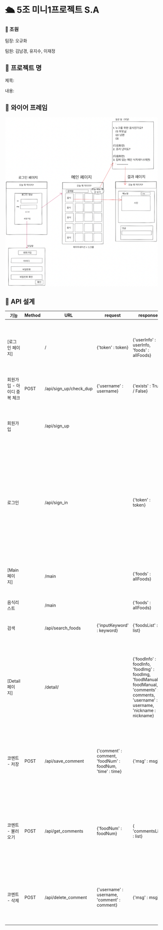 # 🛳 5조 미니1프로젝트 S.A

### 👥 조원

팀장: 오규화

팀원: 김남경, 유지수, 이재정



## 🎯 프로젝트 명

제목: 

내용: 



## 📑 와이어 프레임

![와이어프레임](./static/imgs/와이어프레임.png)





## 👀 API 설계

| 기능                        | Method | URL                    | request                                                      | response                                                     | 간략 설명                                                    |
| --------------------------- | ------ | ---------------------- | ------------------------------------------------------------ | ------------------------------------------------------------ | ------------------------------------------------------------ |
| [로그인 페이지]             |        | /                      | {'token' : token}                                            | {'userInfo' : userInfo,<br />'foods' : allFoods}             | - token이 존재할 경우 main 페이지로 이동 <br />- token이 없을 경우 로그인 페이지 노출 |
| 회원가입 - 아이디 중복 체크 | POST   | /api/sign_up/check_dup | {'username' : username}                                      | {'exists' : True / False}                                    | - username 중복 확인                                         |
| 회원가입                    |        | /api/sign_up           |                                                              |                                                              | - user가 입력한 username /pw를 받고 pw를 암호화 한 후 DB에 저장 |
| 로그인                      |        | /api/sign_in           |                                                              | {'token' : token}                                            | - user가 입력한 username / pw를 DB에서 확인 후, 일치하면 로그인 완료! 서버에서는 토큰을 발급하고, 클라이언트는 발급된 토큰을 쿠키에 저장 후 메인으로 이동 |
| [Main 페이지]               |        | /main                  |                                                              | {'foods' : allFoods}                                         | - DB에 있는 음식들을 노출하고,  검색 기능을 제공하는 페이지  |
| 음식리스트                  |        | /main                  |                                                              | {'foods' : allFoods}                                         | 음식들을 노출한다.                                           |
| 검색                        |        | /api/search_foods      | {'inputKeyword' : keyword}                                   | {'foodsList' : list}                                         | 검색한 키워드에 맞는 음식 결과를 노출한다.                   |
| [Detail 페이지]             |        | /detail/<keyword>      |                                                              | {'foodInfo' : foodInfo, <br />'foodImg' : foodImg, <br />'foodManual' : foodManual, <br />'comments' : comments, <br />'username' : username, <br />'nickname : nickname} | - main페이지에서 음식 Num을 받아서 이동. <br />- 음식의 상세 정보를 보여주고, 음식에 대한 코멘트를 작성/ 확인할 수 있는 페이지 |
| 코멘트 - 저장               | POST   | /api/save_comment      | {'comment' : comment,<br /> 'foodNum' : foodNum,<br /> 'time' : time} | {'msg' : msg}                                                | - user가 입력한 comment와 함께 해당 food의 num, 입력한 시간을 받아서 DB에 저장한다. |
| 코멘트 - 불러오기           | POST   | /api/get_comments      | {'foodNum' : foodNum}                                        | { 'commentsList' : list}                                     | - Detail 페이지 내의 댓글 기능이므로,  해당하는 음식의 Number을 요청받고 DB에서 해당 음식에 대한 댓글만 가져온다. |
| 코멘트 - 삭제               | POST   | /api/delete_comment    | {'username' : username, <br />'comment' : comment}           | {'msg' : msg}                                                | - DB에서 해당하는 username과  comment가 일치하는 것을 찾아, 삭제한다. |










